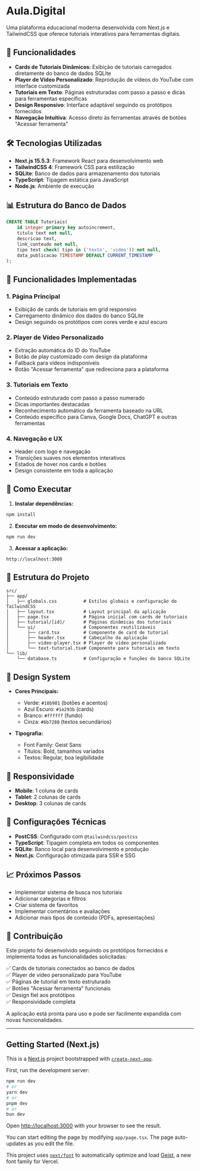 # Aula.Digital

Uma plataforma educacional moderna desenvolvida com Next.js e TailwindCSS que oferece tutoriais interativos para ferramentas digitais.

## 🚀 Funcionalidades

- **Cards de Tutoriais Dinâmicos**: Exibição de tutoriais carregados diretamente do banco de dados SQLite
- **Player de Vídeo Personalizado**: Reprodução de vídeos do YouTube com interface customizada
- **Tutoriais em Texto**: Páginas estruturadas com passo a passo e dicas para ferramentas específicas
- **Design Responsivo**: Interface adaptável seguindo os protótipos fornecidos
- **Navegação Intuitiva**: Acesso direto às ferramentas através de botões "Acessar ferramenta"

## 🛠️ Tecnologias Utilizadas

- **Next.js 15.5.3**: Framework React para desenvolvimento web
- **TailwindCSS 4**: Framework CSS para estilização
- **SQLite**: Banco de dados para armazenamento dos tutoriais
- **TypeScript**: Tipagem estática para JavaScript
- **Node.js**: Ambiente de execução

## 📊 Estrutura do Banco de Dados

```sql
CREATE TABLE Tutoriais(
    id integer primary key autoincrement,
    titulo text not null,
    descricao text,
    link_conteudo not null,
    tipo text check( tipo in ('texto', 'video')) not null,
    data_publicacao TIMESTAMP DEFAULT CURRENT_TIMESTAMP
);
```

## 🎯 Funcionalidades Implementadas

### 1. Página Principal
- Exibição de cards de tutoriais em grid responsivo
- Carregamento dinâmico dos dados do banco SQLite
- Design seguindo os protótipos com cores verde e azul escuro

### 2. Player de Vídeo Personalizado
- Extração automática do ID do YouTube
- Botão de play customizado com design da plataforma
- Fallback para vídeos indisponíveis
- Botão "Acessar ferramenta" que redireciona para a plataforma

### 3. Tutoriais em Texto
- Conteúdo estruturado com passo a passo numerado
- Dicas importantes destacadas
- Reconhecimento automático da ferramenta baseado na URL
- Conteúdo específico para Canva, Google Docs, ChatGPT e outras ferramentas

### 4. Navegação e UX
- Header com logo e navegação
- Transições suaves nos elementos interativos
- Estados de hover nos cards e botões
- Design consistente em toda a aplicação

## 🚀 Como Executar

1. **Instalar dependências:**
```bash
npm install
```

2. **Executar em modo de desenvolvimento:**
```bash
npm run dev
```

3. **Acessar a aplicação:**
```
http://localhost:3000
```

## 📁 Estrutura do Projeto

```
src/
├── app/
│   ├── globals.css          # Estilos globais e configuração do TailwindCSS
│   ├── layout.tsx           # Layout principal da aplicação
│   ├── page.tsx             # Página inicial com cards de tutoriais
│   ├── tutorial/[id]/       # Páginas dinâmicas dos tutoriais
│   └── ui/                  # Componentes reutilizáveis
│       ├── card.tsx         # Componente de card de tutorial
│       ├── header.tsx       # Cabeçalho da aplicação
│       ├── video-player.tsx # Player de vídeo personalizado
│       └── text-tutorial.tsx# Componente para tutoriais em texto
└── lib/
    └── database.ts          # Configuração e funções do banco SQLite
```

## 🎨 Design System

- **Cores Principais:**
  - Verde: `#10b981` (botões e acentos)
  - Azul Escuro: `#1e293b` (cards)
  - Branco: `#ffffff` (fundo)
  - Cinza: `#6b7280` (textos secundários)

- **Tipografia:**
  - Font Family: Geist Sans
  - Títulos: Bold, tamanhos variados
  - Textos: Regular, boa legibilidade

## 📱 Responsividade

- **Mobile**: 1 coluna de cards
- **Tablet**: 2 colunas de cards
- **Desktop**: 3 colunas de cards

## 🔧 Configurações Técnicas

- **PostCSS**: Configurado com `@tailwindcss/postcss`
- **TypeScript**: Tipagem completa em todos os componentes
- **SQLite**: Banco local para desenvolvimento e produção
- **Next.js**: Configuração otimizada para SSR e SSG

## 📈 Próximos Passos

- Implementar sistema de busca nos tutoriais
- Adicionar categorias e filtros
- Criar sistema de favoritos
- Implementar comentários e avaliações
- Adicionar mais tipos de conteúdo (PDFs, apresentações)

## 🤝 Contribuição

Este projeto foi desenvolvido seguindo os protótipos fornecidos e implementa todas as funcionalidades solicitadas:

✅ Cards de tutoriais conectados ao banco de dados  
✅ Player de vídeo personalizado para YouTube  
✅ Páginas de tutorial em texto estruturado  
✅ Botões "Acessar ferramenta" funcionais  
✅ Design fiel aos protótipos  
✅ Responsividade completa  

A aplicação está pronta para uso e pode ser facilmente expandida com novas funcionalidades.

---

## Getting Started (Next.js)

This is a [Next.js](https://nextjs.org) project bootstrapped with [`create-next-app`](https://nextjs.org/docs/app/api-reference/cli/create-next-app).

First, run the development server:

```bash
npm run dev
# or
yarn dev
# or
pnpm dev
# or
bun dev
```

Open [http://localhost:3000](http://localhost:3000) with your browser to see the result.

You can start editing the page by modifying `app/page.tsx`. The page auto-updates as you edit the file.

This project uses [`next/font`](https://nextjs.org/docs/app/building-your-application/optimizing/fonts) to automatically optimize and load [Geist](https://vercel.com/font), a new font family for Vercel.
